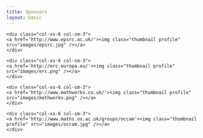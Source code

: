 ```yaml
---
title: Sponsors
layout: basic
---
```


<div class="row chebpeople">

    <div class="col-xs-6 col-sm-3">
    <a href='http://www.epsrc.ac.uk/'><img class="thumbnail profile" src="images/epsrc.jpg" /></a>
    </div>

    <div class="col-xs-6 col-sm-3">
    <a href='http://erc.europa.eu/'><img class="thumbnail profile" src="images/erc.png" /></a>
    </div>

    <div class="col-xs-6 col-sm-3">
    <a href='http://www.mathworks.co.uk/'><img class="thumbnail profile" src="images/mathworks.png" /></a>
    </div>

    <div class="col-xs-6 col-sm-3">
    <a href='http://www.maths.ox.ac.uk/groups/occam'><img class="thumbnail profile" src="images/occam.jpg" /></a>
    </div>

</div>
